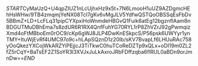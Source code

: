 $START$CyMaUzQ+U4qpZIUZ1nLcUjhxHz9x5t+7N6LmooH1uUZ9AZDgmcHEhHsWHw/9TB4zmqmjYeNX08TcI7gKv6vMgJLV5YdfwQSTQoOBSSqEsFbDv5BBmZ+LD+LcFLq31pipCYXpxiHoWnmdeHBGvQ1Fuik6atEg12bgznflAam8nBDGUTMuDBhEma7s8zdUR6R1RX4QnfFuhYG70RYL1rP8ZhVZrJ92gPwmqizXmd4oFtMBboEm0rOC9/cKp6gWJ8JLP4DwKnESkpcS/P56psk6UWYyr1ynTMY+ItuWjEvRf4UMC97o9c+hLApSQznD1z20Ib/sKV7BvapLf6LHUuRAc758yOoQkezYXCojWkARZYiPEjjcJ3TiTkwC0huTCoReDZTp9xQLx+oDI19m0ZL2fZ5rCqY+BaTsEF2Z1SoYR3l3XVJxJuLkAxroJRbFDffzqba6flRUL0aBDn9orJmnDw==$END$